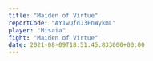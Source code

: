```yaml
---
title: "Maiden of Virtue"
reportCode: "AY1wQfdJ3FnWykmL"
player: "Misaia"
fight: "Maiden of Virtue"
date: 2021-08-09T18:51:45.833000+00:00
---
```

